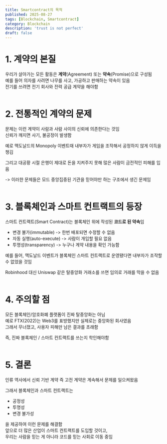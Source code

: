 ```yaml
---
title: Smartcontract의 목적
published: 2025-08-27
tags: [Blockchain, Smartcontract]
category: Blockchain
description: 'trust is not perfect'
draft: false
---
```


# 1. 계약의 본질
우리가 살아가는 모든 활동은 **계약**(Agreement) 또는 **약속**(Promise)으로 구성됨<br>
예를 들어 의자를 사려면 나무를 사고, 가공하고 판매하는 약속이 있음<br>
전기를 쓰려면 전기 회사와 전력 공급 계약을 해야함<br><br>

# 2. 전통적인 계약의 문제
문제는 이런 계약이 사람과 사람 사이의 신뢰에 의존한다는 것임<br>
신뢰가 깨지면 사기, 불공정이 발생함<br>

예로 맥도날드의 Monopoly 이벤트때 내부자가 게임을 조작해서 공정하지 않게 이득을 챙김<br>

그리고 대공황 시절 은행이 제대로 돈을 지켜주지 못해 많은 사람이 금전적인 피해를 입음<br>

-> 이러한 문제들은 모드 중앙집중된 기관을 믿어야만 하는 구조에서 생긴 문제임<br><br>

# 3. 블록체인과 스마트 컨트랙트의 등장

스마트 컨트랙트(Smart Contract)는 블록체인 위에 작성된 **코드로 된 약속**임

- 변경 불가(immutable) -> 한번 배포되면 수정할 수 없음
- 자동 실행(auto-execute) -> 사람이 개입할 필요 없음
- 투명성(transparency) -> 누구나 계약 내용을 확인 가능함

예를 들어, 맥도날드 이벤트가 블록체인 스마트 컨트랙트로 운영됐다면 내부자가 조작할 수 없었을 것임 <br>

Robinhood 대신 Uniswap 같은 탈중앙화 거래소를 쓰면 임의로 거래를 막을 수 없음<br><br>

# 4. 주의할 점

모든 블록체인/암호화폐 플랫폼이 진짜 탈중앙화는 아님<br>
예로 FTX(2022)는 Web3를 표방했지만 실제로는 중앙화된 회사였음<br>
그래서 무너졌고, 사용자 피해만 남은 결과를 초래함<br>

즉, 진짜 블록체인 / 스마트 컨트랙트를 쓰는지 학인해야함<br><br>

# 5. 결론

인류 역사에서 신뢰 기반 계약 즉 고전 계약은 계속해서 문제를 일으켜왔음

그래서 블록체인과 스마트 컨트랙트는

- 공정성
- 투명성
- 변경 불가성

을 제공하여 이런 문제를 해결함<br>
앞으로 더 많은 산업이 스마트 컨트랙트를 도입할 것이고,<br>
우리는 사람을 믿는 게 아니라 코드를 믿는 사회로 이동 중임










